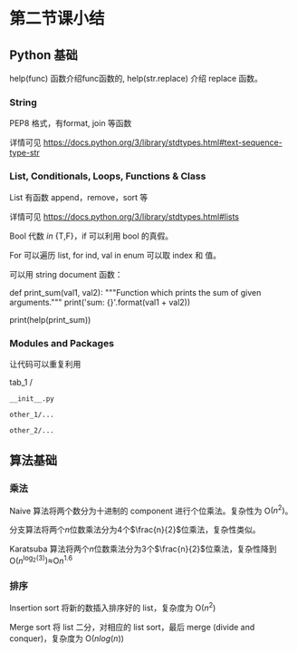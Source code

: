 # 第二节课小结
## Python 基础
help(func) 函数介绍func函数的, help(str.replace) 介绍 replace 函数。

### String

PEP8 格式，有format, join 等函数 

详情可见 https://docs.python.org/3/library/stdtypes.html#text-sequence-type-str

### List, Conditionals, Loops, Functions & Class

List 有函数 append，remove，sort 等

详情可见 https://docs.python.org/3/library/stdtypes.html#lists

Bool 代数 $in$ {T,F}，if 可以利用 bool 的真假。

For 可以遍历 list, for ind, val in enum 可以取 index 和 值。

可以用 string document 函数：

def print_sum(val1, val2):
    """Function which prints the sum of given arguments."""
    print('sum: {}'.format(val1 + val2))

print(help(print_sum))

### Modules and Packages

让代码可以重复利用

tab_1 /

    __init__.py
    
    other_1/...
    
    other_2/...

## 算法基础

### 乘法

Naive 算法将两个数分为十进制的 component 进行个位乘法。复杂性为 O$(n^2)$。

分支算法将两个$n$位数乘法分为4个$\frac{n}{2}$位乘法，复杂性类似。

Karatsuba 算法将两个$n$位数乘法分为3个$\frac{n}{2}$位乘法，复杂性降到O$(n^{\log_2(3)})\approx$O$n^{1.6}$

### 排序

Insertion sort 将新的数插入排序好的 list，复杂度为 O$(n^2)$

Merge sort 将 list 二分，对相应的 list sort，最后 merge (divide and conquer)，复杂度为 O$(nlog(n))$
